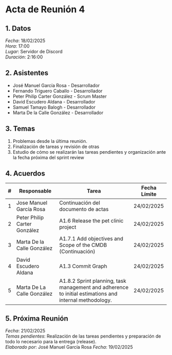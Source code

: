 # Acta de Reunión 4

## 1. Datos
*Fecha*: 18/02/2025  
*Hora*: 17:00  
*Lugar*: Servidor de Discord  
*Duración*: 2:16:00

## 2. Asistentes
- José Manuel García Rosa - Desarrollador
- Fernando Triguero Caballo - Desarrollador
- Peter Philip Carter González - Scrum Master
- David Escudero Aldana - Desarrollador
- Samuel Tamayo Balogh - Desarrollador
- Marta De la Calle González - Desarrollador

## 3. Temas
1. Problemas desde la última reunión.
2. Finalización de tareas y revisión de otras
3. Estudio de cómo se realizarán las tareas pendientes y organización ante la fecha próxima del sprint review

## 4. Acuerdos
| #  | Responsable | Tarea | Fecha Límite |
|----|------------|-------|--------------|
| 1  | Jose Manuel  García Rosa | Continuación del documento de actas | 24/02/2025 |
| 2  | Peter Philip Carter González   | A1.6 Release the pet clinic project | 24/02/2025 |
| 3  | Marta De la Calle González   | A1.7.1 Add objectives and Scope of the CMDB (Continuación) | 24/02/2025 |
| 4  | David Escudero Aldana   | A1.3 Commit Graph | 24/02/2025 |
| 5  | Marta De La Calle González   | A1.8.2 Sprint planning, task management and adherence to initial estimations and internal methodology. | 24/02/2025 |


## 5. Próxima Reunión
*Fecha*: 21/02/2025  
*Temas pendientes*:  Realización de las tareas pendientes y preparación de todo lo necesario para la entrega (release).  
*Elaborado por*: José Manuel García Rosa 
*Fecha*: 19/02/2025